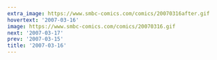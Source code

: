 ```yaml
---
extra_image: https://www.smbc-comics.com/comics/20070316after.gif
hovertext: '2007-03-16'
image: https://www.smbc-comics.com/comics/20070316.gif
next: '2007-03-17'
prev: '2007-03-15'
title: '2007-03-16'
---
```

